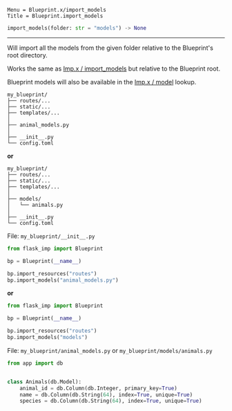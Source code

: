 ```
Menu = Blueprint.x/import_models
Title = Blueprint.import_models
```

```python
import_models(folder: str = "models") -> None
```

---

Will import all the models from the given folder relative to the Blueprint's root directory.

Works the same as [Imp.x / import_models](imp_x-import_models.html) but relative to the Blueprint root.

Blueprint models will also be available in the [Imp.x / model](imp_x-model.html) lookup.

```text
my_blueprint/
├── routes/...
├── static/...
├── templates/...
│
├── animal_models.py
│
├── __init__.py
└── config.toml
```

**or**

```text
my_blueprint/
├── routes/...
├── static/...
├── templates/...
│
├── models/
│   └── animals.py
│
├── __init__.py
└── config.toml
```

File: `my_blueprint/__init__.py`

```python
from flask_imp import Blueprint

bp = Blueprint(__name__)

bp.import_resources("routes")
bp.import_models("animal_models.py")
```

**or**

```python
from flask_imp import Blueprint

bp = Blueprint(__name__)

bp.import_resources("routes")
bp.import_models("models")
```

File: `my_blueprint/animal_models.py` or `my_blueprint/models/animals.py`

```python
from app import db


class Animals(db.Model):
    animal_id = db.Column(db.Integer, primary_key=True)
    name = db.Column(db.String(64), index=True, unique=True)
    species = db.Column(db.String(64), index=True, unique=True)
```



